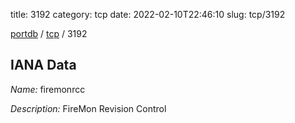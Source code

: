 title: 3192
category: tcp
date: 2022-02-10T22:46:10
slug: tcp/3192

[portdb](/) / [tcp](/category/tcp.html) / 3192


## IANA Data

_Name:_ firemonrcc

_Description:_ FireMon Revision Control


